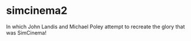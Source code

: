 # simcinema2
In which John Landis and Michael Poley attempt to recreate the glory that was SimCinema!

